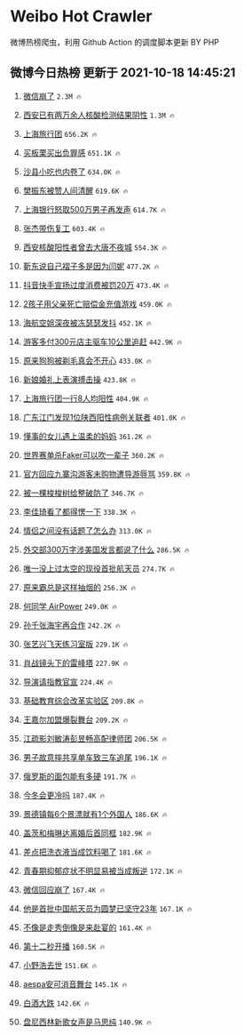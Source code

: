 # Weibo Hot Crawler 



微博热榜爬虫，利用 Github Action 的调度脚本更新 BY PHP 


## 微博今日热榜 更新于 2021-10-18 14:45:21 
1. [微信崩了](https://s.weibo.com/weibo?q=%E5%BE%AE%E4%BF%A1%E5%B4%A9%E4%BA%86&Refer=top) `2.3M 🔥` 

1. [西安已有两万余人核酸检测结果阴性](https://s.weibo.com/weibo?q=%23%E8%A5%BF%E5%AE%89%E5%B7%B2%E6%9C%89%E4%B8%A4%E4%B8%87%E4%BD%99%E4%BA%BA%E6%A0%B8%E9%85%B8%E6%A3%80%E6%B5%8B%E7%BB%93%E6%9E%9C%E9%98%B4%E6%80%A7%23&Refer=top) `1.3M 🔥` 

1. [上海旅行团](https://s.weibo.com/weibo?q=%E4%B8%8A%E6%B5%B7%E6%97%85%E8%A1%8C%E5%9B%A2&Refer=top) `656.2K 🔥` 

1. [买板栗买出负罪感](https://s.weibo.com/weibo?q=%23%E4%B9%B0%E6%9D%BF%E6%A0%97%E4%B9%B0%E5%87%BA%E8%B4%9F%E7%BD%AA%E6%84%9F%23&Refer=top) `651.1K 🔥` 

1. [沙县小吃也内卷了](https://s.weibo.com/weibo?q=%23%E6%B2%99%E5%8E%BF%E5%B0%8F%E5%90%83%E4%B9%9F%E5%86%85%E5%8D%B7%E4%BA%86%23&Refer=top) `634.0K 🔥` 

1. [樊振东被赞人间清醒](https://s.weibo.com/weibo?q=%23%E6%A8%8A%E6%8C%AF%E4%B8%9C%E8%A2%AB%E8%B5%9E%E4%BA%BA%E9%97%B4%E6%B8%85%E9%86%92%23&Refer=top) `619.6K 🔥` 

1. [上海银行怒取500万男子再发声](https://s.weibo.com/weibo?q=%23%E4%B8%8A%E6%B5%B7%E9%93%B6%E8%A1%8C%E6%80%92%E5%8F%96500%E4%B8%87%E7%94%B7%E5%AD%90%E5%86%8D%E5%8F%91%E5%A3%B0%23&Refer=top) `614.7K 🔥` 

1. [张杰带伤复工](https://s.weibo.com/weibo?q=%23%E5%BC%A0%E6%9D%B0%E5%B8%A6%E4%BC%A4%E5%A4%8D%E5%B7%A5%23&Refer=top) `603.4K 🔥` 

1. [西安核酸阳性者曾去大唐不夜城](https://s.weibo.com/weibo?q=%23%E8%A5%BF%E5%AE%89%E6%A0%B8%E9%85%B8%E9%98%B3%E6%80%A7%E8%80%85%E6%9B%BE%E5%8E%BB%E5%A4%A7%E5%94%90%E4%B8%8D%E5%A4%9C%E5%9F%8E%23&Refer=top) `554.3K 🔥` 

1. [靳东说自己褶子多是因为闫妮](https://s.weibo.com/weibo?q=%23%E9%9D%B3%E4%B8%9C%E8%AF%B4%E8%87%AA%E5%B7%B1%E8%A4%B6%E5%AD%90%E5%A4%9A%E6%98%AF%E5%9B%A0%E4%B8%BA%E9%97%AB%E5%A6%AE%23&Refer=top) `477.2K 🔥` 

1. [抖音快手宣扬过度消费被罚20万](https://s.weibo.com/weibo?q=%23%E6%8A%96%E9%9F%B3%E5%BF%AB%E6%89%8B%E5%AE%A3%E6%89%AC%E8%BF%87%E5%BA%A6%E6%B6%88%E8%B4%B9%E8%A2%AB%E7%BD%9A20%E4%B8%87%23&Refer=top) `473.4K 🔥` 

1. [2孩子用父亲死亡赔偿金充值游戏](https://s.weibo.com/weibo?q=%232%E5%AD%A9%E5%AD%90%E7%94%A8%E7%88%B6%E4%BA%B2%E6%AD%BB%E4%BA%A1%E8%B5%94%E5%81%BF%E9%87%91%E5%85%85%E5%80%BC%E6%B8%B8%E6%88%8F%23&Refer=top) `459.0K 🔥` 

1. [海航空姐深夜被冻瑟瑟发抖](https://s.weibo.com/weibo?q=%23%E6%B5%B7%E8%88%AA%E7%A9%BA%E5%A7%90%E6%B7%B1%E5%A4%9C%E8%A2%AB%E5%86%BB%E7%91%9F%E7%91%9F%E5%8F%91%E6%8A%96%23&Refer=top) `452.1K 🔥` 

1. [游客多付300元店主驱车10公里追赶](https://s.weibo.com/weibo?q=%23%E6%B8%B8%E5%AE%A2%E5%A4%9A%E4%BB%98300%E5%85%83%E5%BA%97%E4%B8%BB%E9%A9%B1%E8%BD%A610%E5%85%AC%E9%87%8C%E8%BF%BD%E8%B5%B6%23&Refer=top) `442.9K 🔥` 

1. [原来狗狗被剃毛真会不开心](https://s.weibo.com/weibo?q=%23%E5%8E%9F%E6%9D%A5%E7%8B%97%E7%8B%97%E8%A2%AB%E5%89%83%E6%AF%9B%E7%9C%9F%E4%BC%9A%E4%B8%8D%E5%BC%80%E5%BF%83%23&Refer=top) `433.0K 🔥` 

1. [新娘婚礼上表演搏击操](https://s.weibo.com/weibo?q=%23%E6%96%B0%E5%A8%98%E5%A9%9A%E7%A4%BC%E4%B8%8A%E8%A1%A8%E6%BC%94%E6%90%8F%E5%87%BB%E6%93%8D%23&Refer=top) `423.8K 🔥` 

1. [上海旅行团一行8人均阳性](https://s.weibo.com/weibo?q=%23%E4%B8%8A%E6%B5%B7%E6%97%85%E8%A1%8C%E5%9B%A2%E4%B8%80%E8%A1%8C8%E4%BA%BA%E5%9D%87%E9%98%B3%E6%80%A7%23&Refer=top) `404.9K 🔥` 

1. [广东江门发现1位陕西阳性病例关联者](https://s.weibo.com/weibo?q=%23%E5%B9%BF%E4%B8%9C%E6%B1%9F%E9%97%A8%E5%8F%91%E7%8E%B01%E4%BD%8D%E9%99%95%E8%A5%BF%E9%98%B3%E6%80%A7%E7%97%85%E4%BE%8B%E5%85%B3%E8%81%94%E8%80%85%23&Refer=top) `401.0K 🔥` 

1. [懂事的女儿遇上温柔的妈妈](https://s.weibo.com/weibo?q=%23%E6%87%82%E4%BA%8B%E7%9A%84%E5%A5%B3%E5%84%BF%E9%81%87%E4%B8%8A%E6%B8%A9%E6%9F%94%E7%9A%84%E5%A6%88%E5%A6%88%23&Refer=top) `361.2K 🔥` 

1. [世界赛单杀Faker可以吹一辈子](https://s.weibo.com/weibo?q=%23%E4%B8%96%E7%95%8C%E8%B5%9B%E5%8D%95%E6%9D%80Faker%E5%8F%AF%E4%BB%A5%E5%90%B9%E4%B8%80%E8%BE%88%E5%AD%90%23&Refer=top) `360.2K 🔥` 

1. [官方回应九寨沟游客未购物遭导游辱骂](https://s.weibo.com/weibo?q=%23%E5%AE%98%E6%96%B9%E5%9B%9E%E5%BA%94%E4%B9%9D%E5%AF%A8%E6%B2%9F%E6%B8%B8%E5%AE%A2%E6%9C%AA%E8%B4%AD%E7%89%A9%E9%81%AD%E5%AF%BC%E6%B8%B8%E8%BE%B1%E9%AA%82%23&Refer=top) `359.8K 🔥` 

1. [被一棵梭梭树给整破防了](https://s.weibo.com/weibo?q=%23%E8%A2%AB%E4%B8%80%E6%A3%B5%E6%A2%AD%E6%A2%AD%E6%A0%91%E7%BB%99%E6%95%B4%E7%A0%B4%E9%98%B2%E4%BA%86%23&Refer=top) `346.7K 🔥` 

1. [李佳琦看了都得愣一下](https://s.weibo.com/weibo?q=%23%E6%9D%8E%E4%BD%B3%E7%90%A6%E7%9C%8B%E4%BA%86%E9%83%BD%E5%BE%97%E6%84%A3%E4%B8%80%E4%B8%8B%23&Refer=top) `338.3K 🔥` 

1. [情侣之间没有话题了怎么办](https://s.weibo.com/weibo?q=%23%E6%83%85%E4%BE%A3%E4%B9%8B%E9%97%B4%E6%B2%A1%E6%9C%89%E8%AF%9D%E9%A2%98%E4%BA%86%E6%80%8E%E4%B9%88%E5%8A%9E%23&Refer=top) `313.0K 🔥` 

1. [外交部300万字涉美国发言都说了什么](https://s.weibo.com/weibo?q=%23%E5%A4%96%E4%BA%A4%E9%83%A8300%E4%B8%87%E5%AD%97%E6%B6%89%E7%BE%8E%E5%9B%BD%E5%8F%91%E8%A8%80%E9%83%BD%E8%AF%B4%E4%BA%86%E4%BB%80%E4%B9%88%23&Refer=top) `286.5K 🔥` 

1. [唯一没上过太空的现役首批航天员](https://s.weibo.com/weibo?q=%23%E5%94%AF%E4%B8%80%E6%B2%A1%E4%B8%8A%E8%BF%87%E5%A4%AA%E7%A9%BA%E7%9A%84%E7%8E%B0%E5%BD%B9%E9%A6%96%E6%89%B9%E8%88%AA%E5%A4%A9%E5%91%98%23&Refer=top) `274.7K 🔥` 

1. [原来霸总是这样抽烟的](https://s.weibo.com/weibo?q=%23%E5%8E%9F%E6%9D%A5%E9%9C%B8%E6%80%BB%E6%98%AF%E8%BF%99%E6%A0%B7%E6%8A%BD%E7%83%9F%E7%9A%84%23&Refer=top) `256.3K 🔥` 

1. [何同学 AirPower](https://s.weibo.com/weibo?q=%E4%BD%95%E5%90%8C%E5%AD%A6%20AirPower&Refer=top) `249.0K 🔥` 

1. [孙千张海宇再合作](https://s.weibo.com/weibo?q=%23%E5%AD%99%E5%8D%83%E5%BC%A0%E6%B5%B7%E5%AE%87%E5%86%8D%E5%90%88%E4%BD%9C%23&Refer=top) `242.2K 🔥` 

1. [张艺兴飞天练习室版](https://s.weibo.com/weibo?q=%23%E5%BC%A0%E8%89%BA%E5%85%B4%E9%A3%9E%E5%A4%A9%E7%BB%83%E4%B9%A0%E5%AE%A4%E7%89%88%23&Refer=top) `229.1K 🔥` 

1. [肖战镜头下的雷峰塔](https://s.weibo.com/weibo?q=%23%E8%82%96%E6%88%98%E9%95%9C%E5%A4%B4%E4%B8%8B%E7%9A%84%E9%9B%B7%E5%B3%B0%E5%A1%94%23&Refer=top) `227.9K 🔥` 

1. [导演请指教官宣](https://s.weibo.com/weibo?q=%23%E5%AF%BC%E6%BC%94%E8%AF%B7%E6%8C%87%E6%95%99%E5%AE%98%E5%AE%A3%23&Refer=top) `224.4K 🔥` 

1. [基础教育综合改革实验区](https://s.weibo.com/weibo?q=%23%E5%9F%BA%E7%A1%80%E6%95%99%E8%82%B2%E7%BB%BC%E5%90%88%E6%94%B9%E9%9D%A9%E5%AE%9E%E9%AA%8C%E5%8C%BA%23&Refer=top) `209.8K 🔥` 

1. [王嘉尔加盟爆裂舞台](https://s.weibo.com/weibo?q=%23%E7%8E%8B%E5%98%89%E5%B0%94%E5%8A%A0%E7%9B%9F%E7%88%86%E8%A3%82%E8%88%9E%E5%8F%B0%23&Refer=top) `209.2K 🔥` 

1. [江疏影刘敏涛彭昱畅高配律师团](https://s.weibo.com/weibo?q=%23%E6%B1%9F%E7%96%8F%E5%BD%B1%E5%88%98%E6%95%8F%E6%B6%9B%E5%BD%AD%E6%98%B1%E7%95%85%E9%AB%98%E9%85%8D%E5%BE%8B%E5%B8%88%E5%9B%A2%23&Refer=top) `206.5K 🔥` 

1. [男子故意摔共享单车致三车追尾](https://s.weibo.com/weibo?q=%23%E7%94%B7%E5%AD%90%E6%95%85%E6%84%8F%E6%91%94%E5%85%B1%E4%BA%AB%E5%8D%95%E8%BD%A6%E8%87%B4%E4%B8%89%E8%BD%A6%E8%BF%BD%E5%B0%BE%23&Refer=top) `196.1K 🔥` 

1. [俄罗斯的面包能有多硬](https://s.weibo.com/weibo?q=%23%E4%BF%84%E7%BD%97%E6%96%AF%E7%9A%84%E9%9D%A2%E5%8C%85%E8%83%BD%E6%9C%89%E5%A4%9A%E7%A1%AC%23&Refer=top) `191.7K 🔥` 

1. [今冬会更冷吗](https://s.weibo.com/weibo?q=%23%E4%BB%8A%E5%86%AC%E4%BC%9A%E6%9B%B4%E5%86%B7%E5%90%97%23&Refer=top) `187.4K 🔥` 

1. [景德镇每6个景漂就有1个外国人](https://s.weibo.com/weibo?q=%23%E6%99%AF%E5%BE%B7%E9%95%87%E6%AF%8F6%E4%B8%AA%E6%99%AF%E6%BC%82%E5%B0%B1%E6%9C%891%E4%B8%AA%E5%A4%96%E5%9B%BD%E4%BA%BA%23&Refer=top) `186.6K 🔥` 

1. [盖茨和梅琳达离婚后首同框](https://s.weibo.com/weibo?q=%23%E7%9B%96%E8%8C%A8%E5%92%8C%E6%A2%85%E7%90%B3%E8%BE%BE%E7%A6%BB%E5%A9%9A%E5%90%8E%E9%A6%96%E5%90%8C%E6%A1%86%23&Refer=top) `182.9K 🔥` 

1. [差点把洗衣液当成饮料喝了](https://s.weibo.com/weibo?q=%23%E5%B7%AE%E7%82%B9%E6%8A%8A%E6%B4%97%E8%A1%A3%E6%B6%B2%E5%BD%93%E6%88%90%E9%A5%AE%E6%96%99%E5%96%9D%E4%BA%86%23&Refer=top) `181.6K 🔥` 

1. [青春期抑郁症状不明显易被当成叛逆](https://s.weibo.com/weibo?q=%23%E9%9D%92%E6%98%A5%E6%9C%9F%E6%8A%91%E9%83%81%E7%97%87%E7%8A%B6%E4%B8%8D%E6%98%8E%E6%98%BE%E6%98%93%E8%A2%AB%E5%BD%93%E6%88%90%E5%8F%9B%E9%80%86%23&Refer=top) `172.1K 🔥` 

1. [微信回应崩了](https://s.weibo.com/weibo?q=%23%E5%BE%AE%E4%BF%A1%E5%9B%9E%E5%BA%94%E5%B4%A9%E4%BA%86%23&Refer=top) `167.4K 🔥` 

1. [他是首批中国航天员为圆梦已坚守23年](https://s.weibo.com/weibo?q=%23%E4%BB%96%E6%98%AF%E9%A6%96%E6%89%B9%E4%B8%AD%E5%9B%BD%E8%88%AA%E5%A4%A9%E5%91%98%E4%B8%BA%E5%9C%86%E6%A2%A6%E5%B7%B2%E5%9D%9A%E5%AE%8823%E5%B9%B4%23&Refer=top) `167.1K 🔥` 

1. [不像是走秀倒像是来赴宴的](https://s.weibo.com/weibo?q=%23%E4%B8%8D%E5%83%8F%E6%98%AF%E8%B5%B0%E7%A7%80%E5%80%92%E5%83%8F%E6%98%AF%E6%9D%A5%E8%B5%B4%E5%AE%B4%E7%9A%84%23&Refer=top) `161.4K 🔥` 

1. [第十二秒开播](https://s.weibo.com/weibo?q=%23%E7%AC%AC%E5%8D%81%E4%BA%8C%E7%A7%92%E5%BC%80%E6%92%AD%23&Refer=top) `160.5K 🔥` 

1. [小野浩去世](https://s.weibo.com/weibo?q=%23%E5%B0%8F%E9%87%8E%E6%B5%A9%E5%8E%BB%E4%B8%96%23&Refer=top) `151.6K 🔥` 

1. [aespa安可消音舞台](https://s.weibo.com/weibo?q=%23aespa%E5%AE%89%E5%8F%AF%E6%B6%88%E9%9F%B3%E8%88%9E%E5%8F%B0%23&Refer=top) `145.1K 🔥` 

1. [白酒大跌](https://s.weibo.com/weibo?q=%E7%99%BD%E9%85%92%E5%A4%A7%E8%B7%8C&Refer=top) `142.6K 🔥` 

1. [盘尼西林新歌女声是马思纯](https://s.weibo.com/weibo?q=%23%E7%9B%98%E5%B0%BC%E8%A5%BF%E6%9E%97%E6%96%B0%E6%AD%8C%E5%A5%B3%E5%A3%B0%E6%98%AF%E9%A9%AC%E6%80%9D%E7%BA%AF%23&Refer=top) `140.9K 🔥` 

